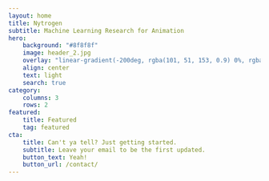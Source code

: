 ```yaml
---
layout: home
title: Nytrogen
subtitle: Machine Learning Research for Animation
hero:
    background: "#8f8f8f"
    image: header_2.jpg
    overlay: "linear-gradient(-200deg, rgba(101, 51, 153, 0.9) 0%, rgba(90, 51, 153, 0.9) 40%, rgba(71, 51, 153, 0.9) 100%)"
    align: center
    text: light
    search: true
category:
    columns: 3
    rows: 2
featured:
    title: Featured
    tag: featured
cta:
    title: Can't ya tell? Just getting started.
    subtitle: Leave your email to be the first updated.
    button_text: Yeah!   
    button_url: /contact/      
---
```

